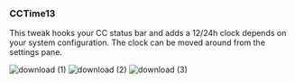### CCTime13
This tweak hooks your CC status bar and adds a 12/24h clock depends on your system configuration. The clock can be moved around from the settings pane.

![download (1)](https://user-images.githubusercontent.com/56236821/93539270-f0c37100-f958-11ea-81b0-82282610f388.jpg)
![download (2)](https://user-images.githubusercontent.com/56236821/93539272-f1f49e00-f958-11ea-8a86-d3fdb3fdd25b.jpg)
![download (3)](https://user-images.githubusercontent.com/56236821/93539275-f1f49e00-f958-11ea-8e4d-c63a1f20c86f.jpg)
